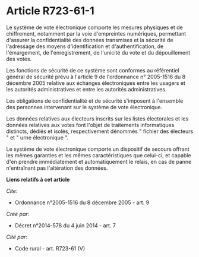 # Article R723-61-1

Le système de vote électronique comporte les mesures physiques et de chiffrement, notamment par la voie d'empreintes
numériques, permettant d'assurer la confidentialité des données transmises et la sécurité de l'adressage des moyens
d'identification et d'authentification, de l'émargement, de l'enregistrement, de l'unicité du vote et du dépouillement des
votes. 

Les fonctions de sécurité de ce système sont conformes au référentiel général de sécurité prévu à l'article 9 de l'ordonnance
n° 2005-1516 du 8 décembre 2005 relative aux échanges électroniques entre les usagers et les autorités administratives et
entre les autorités administratives. 

Les obligations de confidentialité et de sécurité s'imposent à l'ensemble des personnes intervenant sur le système de vote
électronique. 

Les données relatives aux électeurs inscrits sur les listes électorales et les données relatives aux votes font l'objet de
traitements informatiques distincts, dédiés et isolés, respectivement dénommés " fichier des électeurs " et " urne
électronique ". 

Le système de vote électronique comporte un dispositif de secours offrant les mêmes garanties et les mêmes caractéristiques
que celui-ci, et capable d'en prendre immédiatement et automatiquement le relais, en cas de panne n'entraînant pas
l'altération des données.

**Liens relatifs à cet article**

_Cite_:

  - Ordonnance n°2005-1516 du 8 décembre 2005 - art. 9

_Créé par_:

  - Décret n°2014-578 du 4 juin 2014 - art. 7

_Cité par_:

  - Code rural - art. R723-61 (V)
